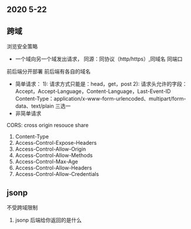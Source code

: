 ## 2020 5-22
## 跨域
浏览安全策略

- 一个域向另一个域发出请求，
同源：同协议（http/https）,同域名 同端口

前后端分开部署 前后端有各自的域名

- 简单请求：
1): 请求方式只能是：head，get，post
2): 请求头允许的字段：Accept，Accept-Language，Content-Language，Last-Event-ID
Content-Type：application/x-www-form-urlencoded、multipart/form-data、text/plain 三选一
- 非简单请求

CORS: cross origin resouce share
 1. Content-Type
 2. Access-Control-Expose-Headers
 3. Access-Control-Allow-Origin
 4. Access-Control-Allow-Methods
 5. Access-Control-Max-Age
 6. Access-Control-Allow-Headers
 7. Access-Control-Allow-Credentials

 ## jsonp
  不受跨域限制

  1. jsonp 后端给你返回的是什么
  